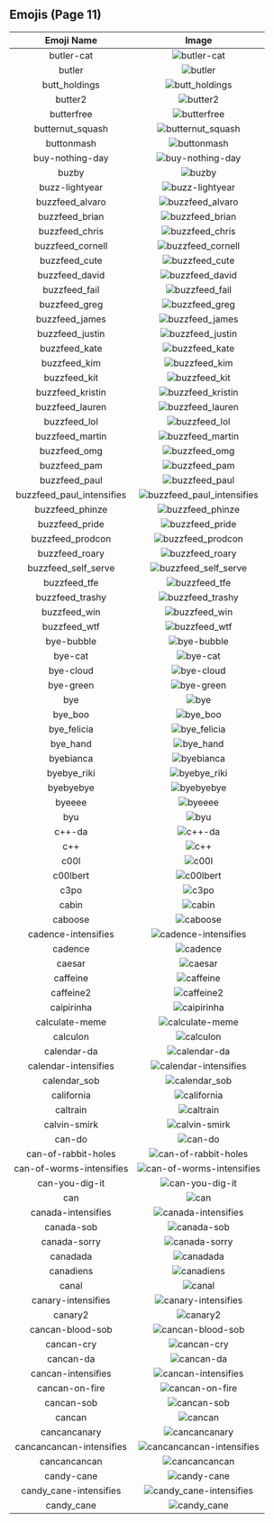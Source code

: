 
  ## Emojis (Page 11)
  |Emoji Name|Image|
  | :-: | :-: |
  |butler-cat| ![butler-cat](/emojis/hashicorp/butler-cat.png)|
  |butler| ![butler](/emojis/hashicorp/butler.png)|
  |butt_holdings| ![butt_holdings](/emojis/hashicorp/butt_holdings.gif)|
  |butter2| ![butter2](/emojis/hashicorp/butter2.png)|
  |butterfree| ![butterfree](/emojis/hashicorp/butterfree.gif)|
  |butternut_squash| ![butternut_squash](/emojis/hashicorp/butternut_squash.png)|
  |buttonmash| ![buttonmash](/emojis/hashicorp/buttonmash.gif)|
  |buy-nothing-day| ![buy-nothing-day](/emojis/hashicorp/buy-nothing-day.png)|
  |buzby| ![buzby](/emojis/hashicorp/buzby.jpg)|
  |buzz-lightyear| ![buzz-lightyear](/emojis/hashicorp/buzz-lightyear.png)|
  |buzzfeed_alvaro| ![buzzfeed_alvaro](/emojis/hashicorp/buzzfeed_alvaro.png)|
  |buzzfeed_brian| ![buzzfeed_brian](/emojis/hashicorp/buzzfeed_brian.png)|
  |buzzfeed_chris| ![buzzfeed_chris](/emojis/hashicorp/buzzfeed_chris.png)|
  |buzzfeed_cornell| ![buzzfeed_cornell](/emojis/hashicorp/buzzfeed_cornell.png)|
  |buzzfeed_cute| ![buzzfeed_cute](/emojis/hashicorp/buzzfeed_cute.png)|
  |buzzfeed_david| ![buzzfeed_david](/emojis/hashicorp/buzzfeed_david.png)|
  |buzzfeed_fail| ![buzzfeed_fail](/emojis/hashicorp/buzzfeed_fail.png)|
  |buzzfeed_greg| ![buzzfeed_greg](/emojis/hashicorp/buzzfeed_greg.png)|
  |buzzfeed_james| ![buzzfeed_james](/emojis/hashicorp/buzzfeed_james.png)|
  |buzzfeed_justin| ![buzzfeed_justin](/emojis/hashicorp/buzzfeed_justin.png)|
  |buzzfeed_kate| ![buzzfeed_kate](/emojis/hashicorp/buzzfeed_kate.png)|
  |buzzfeed_kim| ![buzzfeed_kim](/emojis/hashicorp/buzzfeed_kim.png)|
  |buzzfeed_kit| ![buzzfeed_kit](/emojis/hashicorp/buzzfeed_kit.png)|
  |buzzfeed_kristin| ![buzzfeed_kristin](/emojis/hashicorp/buzzfeed_kristin.png)|
  |buzzfeed_lauren| ![buzzfeed_lauren](/emojis/hashicorp/buzzfeed_lauren.png)|
  |buzzfeed_lol| ![buzzfeed_lol](/emojis/hashicorp/buzzfeed_lol.png)|
  |buzzfeed_martin| ![buzzfeed_martin](/emojis/hashicorp/buzzfeed_martin.png)|
  |buzzfeed_omg| ![buzzfeed_omg](/emojis/hashicorp/buzzfeed_omg.png)|
  |buzzfeed_pam| ![buzzfeed_pam](/emojis/hashicorp/buzzfeed_pam.png)|
  |buzzfeed_paul| ![buzzfeed_paul](/emojis/hashicorp/buzzfeed_paul.png)|
  |buzzfeed_paul_intensifies| ![buzzfeed_paul_intensifies](/emojis/hashicorp/buzzfeed_paul_intensifies.gif)|
  |buzzfeed_phinze| ![buzzfeed_phinze](/emojis/hashicorp/buzzfeed_phinze.png)|
  |buzzfeed_pride| ![buzzfeed_pride](/emojis/hashicorp/buzzfeed_pride.gif)|
  |buzzfeed_prodcon| ![buzzfeed_prodcon](/emojis/hashicorp/buzzfeed_prodcon.png)|
  |buzzfeed_roary| ![buzzfeed_roary](/emojis/hashicorp/buzzfeed_roary.png)|
  |buzzfeed_self_serve| ![buzzfeed_self_serve](/emojis/hashicorp/buzzfeed_self_serve.png)|
  |buzzfeed_tfe| ![buzzfeed_tfe](/emojis/hashicorp/buzzfeed_tfe.png)|
  |buzzfeed_trashy| ![buzzfeed_trashy](/emojis/hashicorp/buzzfeed_trashy.png)|
  |buzzfeed_win| ![buzzfeed_win](/emojis/hashicorp/buzzfeed_win.png)|
  |buzzfeed_wtf| ![buzzfeed_wtf](/emojis/hashicorp/buzzfeed_wtf.png)|
  |bye-bubble| ![bye-bubble](/emojis/hashicorp/bye-bubble.gif)|
  |bye-cat| ![bye-cat](/emojis/hashicorp/bye-cat.png)|
  |bye-cloud| ![bye-cloud](/emojis/hashicorp/bye-cloud.gif)|
  |bye-green| ![bye-green](/emojis/hashicorp/bye-green.gif)|
  |bye| ![bye](/emojis/hashicorp/bye.png)|
  |bye_boo| ![bye_boo](/emojis/hashicorp/bye_boo.gif)|
  |bye_felicia| ![bye_felicia](/emojis/hashicorp/bye_felicia.jpg)|
  |bye_hand| ![bye_hand](/emojis/hashicorp/bye_hand.png)|
  |byebianca| ![byebianca](/emojis/hashicorp/byebianca.jpg)|
  |byebye_riki| ![byebye_riki](/emojis/hashicorp/byebye_riki.gif)|
  |byebyebye| ![byebyebye](/emojis/hashicorp/byebyebye.gif)|
  |byeeee| ![byeeee](/emojis/hashicorp/byeeee.gif)|
  |byu| ![byu](/emojis/hashicorp/byu.png)|
  |c++-da| ![c++-da](/emojis/hashicorp/c++-da.png)|
  |c++| ![c++](/emojis/hashicorp/c++.png)|
  |c00l| ![c00l](/emojis/hashicorp/c00l.gif)|
  |c00lbert| ![c00lbert](/emojis/hashicorp/c00lbert.gif)|
  |c3po| ![c3po](/emojis/hashicorp/c3po.png)|
  |cabin| ![cabin](/emojis/hashicorp/cabin.png)|
  |caboose| ![caboose](/emojis/hashicorp/caboose.png)|
  |cadence-intensifies| ![cadence-intensifies](/emojis/hashicorp/cadence-intensifies.gif)|
  |cadence| ![cadence](/emojis/hashicorp/cadence.png)|
  |caesar| ![caesar](/emojis/hashicorp/caesar.png)|
  |caffeine| ![caffeine](/emojis/hashicorp/caffeine.png)|
  |caffeine2| ![caffeine2](/emojis/hashicorp/caffeine2.png)|
  |caipirinha| ![caipirinha](/emojis/hashicorp/caipirinha.png)|
  |calculate-meme| ![calculate-meme](/emojis/hashicorp/calculate-meme.gif)|
  |calculon| ![calculon](/emojis/hashicorp/calculon.png)|
  |calendar-da| ![calendar-da](/emojis/hashicorp/calendar-da.png)|
  |calendar-intensifies| ![calendar-intensifies](/emojis/hashicorp/calendar-intensifies.gif)|
  |calendar_sob| ![calendar_sob](/emojis/hashicorp/calendar_sob.png)|
  |california| ![california](/emojis/hashicorp/california.jpg)|
  |caltrain| ![caltrain](/emojis/hashicorp/caltrain.png)|
  |calvin-smirk| ![calvin-smirk](/emojis/hashicorp/calvin-smirk.jpg)|
  |can-do| ![can-do](/emojis/hashicorp/can-do.png)|
  |can-of-rabbit-holes| ![can-of-rabbit-holes](/emojis/hashicorp/can-of-rabbit-holes.gif)|
  |can-of-worms-intensifies| ![can-of-worms-intensifies](/emojis/hashicorp/can-of-worms-intensifies.gif)|
  |can-you-dig-it| ![can-you-dig-it](/emojis/hashicorp/can-you-dig-it.png)|
  |can| ![can](/emojis/hashicorp/can.gif)|
  |canada-intensifies| ![canada-intensifies](/emojis/hashicorp/canada-intensifies.gif)|
  |canada-sob| ![canada-sob](/emojis/hashicorp/canada-sob.png)|
  |canada-sorry| ![canada-sorry](/emojis/hashicorp/canada-sorry.gif)|
  |canadada| ![canadada](/emojis/hashicorp/canadada.png)|
  |canadiens| ![canadiens](/emojis/hashicorp/canadiens.png)|
  |canal| ![canal](/emojis/hashicorp/canal.png)|
  |canary-intensifies| ![canary-intensifies](/emojis/hashicorp/canary-intensifies.gif)|
  |canary2| ![canary2](/emojis/hashicorp/canary2.png)|
  |cancan-blood-sob| ![cancan-blood-sob](/emojis/hashicorp/cancan-blood-sob.png)|
  |cancan-cry| ![cancan-cry](/emojis/hashicorp/cancan-cry.png)|
  |cancan-da| ![cancan-da](/emojis/hashicorp/cancan-da.png)|
  |cancan-intensifies| ![cancan-intensifies](/emojis/hashicorp/cancan-intensifies.gif)|
  |cancan-on-fire| ![cancan-on-fire](/emojis/hashicorp/cancan-on-fire.png)|
  |cancan-sob| ![cancan-sob](/emojis/hashicorp/cancan-sob.png)|
  |cancan| ![cancan](/emojis/hashicorp/cancan.png)|
  |cancancanary| ![cancancanary](/emojis/hashicorp/cancancanary.png)|
  |cancancancan-intensifies| ![cancancancan-intensifies](/emojis/hashicorp/cancancancan-intensifies.gif)|
  |cancancancan| ![cancancancan](/emojis/hashicorp/cancancancan.png)|
  |candy-cane| ![candy-cane](/emojis/hashicorp/candy-cane.png)|
  |candy_cane-intensifies| ![candy_cane-intensifies](/emojis/hashicorp/candy_cane-intensifies.gif)|
  |candy_cane| ![candy_cane](/emojis/hashicorp/candy_cane.png)|
  